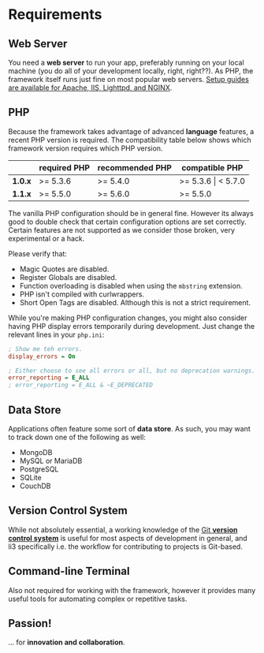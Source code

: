 # Requirements

## Web Server

You need a **web server** to run your app, preferably running on your local machine (you do
all of your development locally, right, right??). As PHP, the framework itself runs just
fine on most popular web servers. [Setup guides are available for Apache, IIS, Lighttpd, and
NGINX](./web-servers.md).
 
## PHP 

Because the framework takes advantage of advanced **language** features, a recent PHP version
is required. The compatibility table below shows which framework version requires which PHP
version.

|              | required PHP    | recommended PHP | compatible PHP       |
| ------------ | --------------- | --------------- | -------------------- |
| **1.0.x**    | >= 5.3.6        | >= 5.4.0        | >= 5.3.6 \| < 5.7.0  |
| **1.1.x**    | >= 5.5.0        | >= 5.6.0        | >= 5.5.0             |

The vanilla PHP configuration should be in general fine. However its always good to double
check that certain configuration options are set correctly. Certain features are not supported
as we consider those broken, very experimental or a hack.

Please verify that:

- Magic Quotes are disabled.
- Register Globals are disabled.
- Function overloading is disabled when using the `mbstring` extension.
- PHP isn't compiled with curlwrappers.
- Short Open Tags are disabled. Although this is not a strict requirement.

While you're making PHP configuration changes, you might also consider having PHP display errors temporarily during development. Just change the relevant lines in your `php.ini`:

```ini
; Show me teh errors.
display_errors = On

; Either choose to see all errors or all, but no deprecation warnings.
error_reporting = E_ALL
; error_reporting = E_ALL & ~E_DEPRECATED
```

## Data Store

Applications often feature some sort of **data store**. As such, you may want to track down one
of the following as well:

 * MongoDB
 * MySQL or MariaDB
 * PostgreSQL
 * SQLite
 * CouchDB

## Version Control System

While not absolutely essential, a working knowledge of the [Git **version control
system**](http://git-scm.com/) is useful for most aspects of development in general, and li3
specifically i.e. the workflow for contributing to projects is Git-based.

## Command-line Terminal

Also not required for working with the framework, however it provides many useful tools
for automating complex or repetitive tasks.

## Passion!

... for **innovation and collaboration**.

